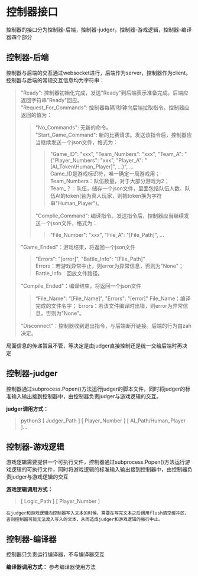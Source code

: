 # 控制器接口

控制器的接口分为控制器-后端，控制器-judger，控制器-游戏逻辑，控制器-编译器四个部分

## 控制器-后端
控制器与后端的交互通过websocket进行，后端作为server，控制器作为client。  
控制器与后端的常规交互信息均为字符串：  

> "Ready": 控制器初始化完成，发送"Ready"到后端表示准备完成。后端应返回字符串"Ready"回应。  
> "Request_For_Commands": 控制器每隔1秒钟向后端拉取指令。控制器应返回的值为：
>> "No_Commands": 无新的命令。  
>> "Start_Game_Command": 新的比赛请求。发送该指令后，控制器应当继续发送一个json文件，格式为：  
>>> "Game_ID": "xxx", "Team_Numbers": "xxx", "Team_A": "{"Player_Numbers": "xxx", "Player_A": "[AI_Token\Human_Player]", ...}", ...  
>>> Game_ID是游戏标识符，唯一确定一局游戏用；  
>>> Team_Numbers：队伍数量，对于大部分游戏为2；  
>>> Team_？：队伍，储存一个json文件，里面包括队伍人数、队伍AI的token(若为真人玩家，则把token换为字符串"Human_Player")。
>>
>> "Complie_Command": 编译指令。发送指令后，控制器应当继续发送一个json文件，格式为：  
>>> "File_Number": "xxx", "File_A": "[File_Path]", ...
>
> "Game_Ended"：游戏结束，将返回一个json文件  
>> "Errors": "[error]", "Battle_Info": "[File_Path]"  
>> Errors：若游戏异常中止，则error为异常信息，否则为"None"；
>> Battle_Info：回放文件路径。
>
> "Compile_Ended"：编译结束，将返回一个json文件
>> “File_Name": "[File_Name]", "Errors": "[error]"
>> File_Name：编译完成的文件名字；
>> Errors：若该文件编译时出错，则error为异常信息，否则为"None"。
>
> "Disconnect"：控制器收到退出指令，与后端断开链接。后端的行为由zah决定。

局面信息的传递暂且不管，等决定是由judger直接控制还是统一交给后端时再决定

## 控制器-judger
控制器通过subprocess.Popen()方法运行judger的脚本文件，同时将judger的标准输入输出接到控制器中，由控制器负责judger与游戏逻辑的交互。  

**judger调用方式：**
> python3 [ Judger_Path ] [ Player_Number ] [ AI_Path/Human_Player ]...

## 控制器-游戏逻辑
游戏逻辑需要提供一个可执行文件，控制器通过subprocess.Popen()方法运行游戏逻辑的可执行文件，同时将游戏逻辑的标准输入输出接到控制器中，由控制器负责judger与游戏逻辑的交互

**游戏逻辑调用方式：**
> [ Logic_Path ] [ Player_Number ]

    在judger和游戏逻辑向控制器写入文本的时候，需要在写完文本之后调用flush清空缓冲区，否则控制器可能无法渡入写入的文本，从而造成judger和游戏逻辑的强行中止。

## 控制器-编译器
控制器只负责运行编译器，不与编译器交互

**编译器调用方式：** 参考编译器使用方法